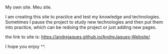 My own site. Meu site.

I am creating this site to practice and test my knowledge and technologies. Sometimes I pause the project to study new technologies and then put them into practice, 
which can be redoing the project or just adding new pages.

the link to site is: https://andrejaques.github.io/AndreJaques-Website/

I hope you enjoy ^^.
